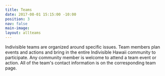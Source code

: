 ```yaml
---
title: Teams
date: 2017-08-01 15:15:00 -10:00
position: 3
nav: false
main-image: 
layout: allteams
---
```


Indivisible teams are organized around specific issues. Team members plan events and actions and bring in the entire Indivisible Hawaii community to participate. Any community member is welcome to attend a team event or action. All of the team's contact information is on the corresponding team page. 
